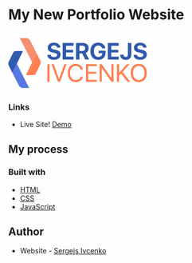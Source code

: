 # My New Portfolio Website

## ![Logo](./images/logo-light.svg)

<!-- ### Screenshot -->

<!-- ![Screenshot](./assests/images/screenshot.jpg) -->

### Links

- Live Site! [Demo](https://sergejs-ivcenko.com)

## My process

### Built with

- [HTML](https://dev.w3.org/html5/spec-LC/)
- [CSS](https://www.w3.org/Style/CSS/Overview.en.html)
- [JavaScript](https://developer.mozilla.org/en-US/docs/Web/JavaScript)

## Author

- Website - [Sergejs Ivcenko](https://ivcenko.vercel.app/)
